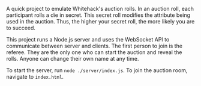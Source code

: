 A quick project to emulate Whitehack's auction rolls. In an auction roll, each participant rolls a die in secret. This secret roll modifies the attribute being used in the auction. Thus, the higher your secret roll, the more likely you are to succeed.

This project runs a Node.js server and uses the WebSocket API to communicate between server and clients. The first person to join is the referee. They are the only one who can start the auction and reveal the rolls. Anyone can change their own name at any time.

To start the server, run `node ./server/index.js`. To join the auction room, navigate to `index.html`.
